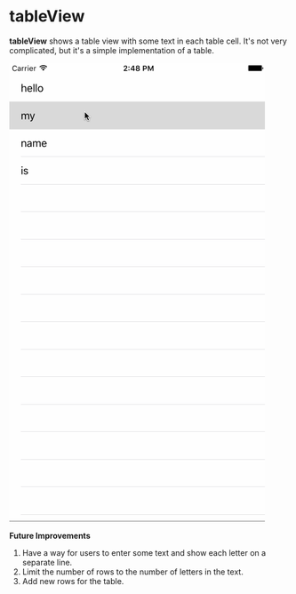 tableView
=========

**tableView** shows a table view with some text in each table cell. It's not very complicated, but it's a simple implementation of a table.

![image](tableView.gif)

**Future Improvements**

1.	Have a way for users to enter some text and show each letter on a separate line.
2.	Limit the number of rows to the number of letters in the text.
3.	Add new rows for the table.
